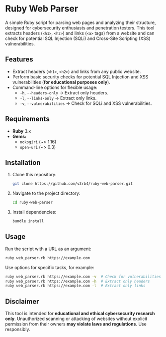 # Ruby Web Parser

A simple Ruby script for parsing web pages and analyzing their structure, designed for cybersecurity enthusiasts and penetration testers. This tool extracts headers (`<h1>`, `<h2>`) and links (`<a>` tags) from a website and can check for potential SQL Injection (SQLi) and Cross-Site Scripting (XSS) vulnerabilities.

## Features
- Extract headers (`<h1>`, `<h2>`) and links from any public website.
- Perform basic security checks for potential SQL Injection and XSS vulnerabilities (**for educational purposes only**).
- Command-line options for flexible usage:
  - `-h`, `--headers-only` → Extract only headers.
  - `-l`, `--links-only` → Extract only links.
  - `-v`, `--vulnerabilities` → Check for SQLi and XSS vulnerabilities.

## Requirements
- **Ruby** 3.x
- **Gems:**
  - `nokogiri` (~> 1.16)
  - `open-uri` (~> 0.3)

## Installation
1. Clone this repository:
   ```sh
   git clone https://github.com/v3rb4/ruby-web-parser.git
   ```
2. Navigate to the project directory:
   ```sh
   cd ruby-web-parser
   ```
3. Install dependencies:
   ```sh
   bundle install
   ```

## Usage
Run the script with a URL as an argument:

```sh
ruby web_parser.rb https://example.com
```

Use options for specific tasks, for example:

```sh
ruby web_parser.rb https://example.com -v  # Check for vulnerabilities
ruby web_parser.rb https://example.com -h  # Extract only headers
ruby web_parser.rb https://example.com -l  # Extract only links
```

## Disclaimer
This tool is intended for **educational and ethical cybersecurity research only**. Unauthorized scanning or attacking of websites without explicit permission from their owners **may violate laws and regulations**. Use responsibly.
